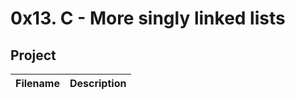 # 0x13. C - More singly linked lists

## Project

| Filename | Description |
| -------- | ----------- |
